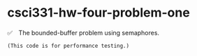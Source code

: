 # csci331-hw-four-problem-one
✅　The bounded-buffer problem using semaphores.

    (This code is for performance testing.)
